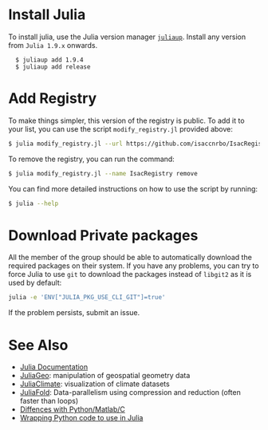 # Install Julia

To install julia, use the Julia version manager [`juliaup`](https://github.com/JuliaLang/juliaup). Install any version from `Julia 1.9.x` onwards.

      $ juliaup add 1.9.4
      $ juliaup add release

# Add Registry

To make things simpler, this version of the registry is public. To add it to your list, you can use the script `modify_registry.jl` provided above:

```bash
$ julia modify_registry.jl --url https://github.com/isaccnrbo/IsacRegistry add
```

To remove the registry, you can run the command:

```bash
$ julia modify_registry.jl --name IsacRegistry remove
```

You can find more detailed instructions on how to use the script by running: 

```bash
$ julia --help
```

# Download Private packages

All the member of the group should be able to automatically download the required packages on their system. If you have any problems,
you can try to force Julia to use `git` to download the packages instead of `libgit2` as it is used by default:

```bash
julia -e 'ENV["JULIA_PKG_USE_CLI_GIT"]=true'
```

If the problem persists, submit an issue.

# See Also
- [Julia Documentation](https://docs.julialang.org/en/v1/)
- [JuliaGeo](https://juliageo.org/): manipulation of geospatial geometry data
- [JuliaClimate](https://github.com/JuliaClimate):  visualization of climate datasets
- [JuliaFold](https://juliafolds.github.io/data-parallelism/tutorials/quick-introduction/): Data-parallelism using compression and reduction (often faster than loops)
- [Diffences with Python/Matlab/C](https://docs.julialang.org/en/v1/manual/noteworthy-differences/#Noteworthy-differences-from-Python)
- [Wrapping Python code to use in Julia](https://github.com/JuliaPy/PyCall.jl)



